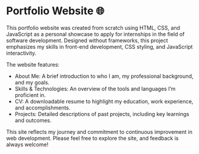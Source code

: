 # Portfolio Website 🌐
This portfolio website was created from scratch using HTML, CSS, and JavaScript as a personal showcase to apply for internships in the field of software development. Designed without frameworks, this project emphasizes my skills in front-end development, CSS styling, and JavaScript interactivity.

The website features:

- About Me: A brief introduction to who I am, my professional background, and my goals.
- Skills & Technologies: An overview of the tools and languages I’m proficient in.
- CV: A downloadable resume to highlight my education, work experience, and accomplishments.
- Projects: Detailed descriptions of past projects, including key learnings and outcomes.

This site reflects my journey and commitment to continuous improvement in web development. Please feel free to explore the site, and feedback is always welcome!
